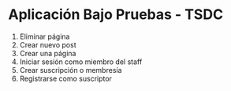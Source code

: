 # Aplicación Bajo Pruebas - TSDC
1.    Eliminar página  
2.    Crear nuevo post 
3.    Crear una página 
4.    Iniciar sesión como miembro del staff  
5.    Crear suscripción o membresía 
6.    Registrarse como suscriptor 
